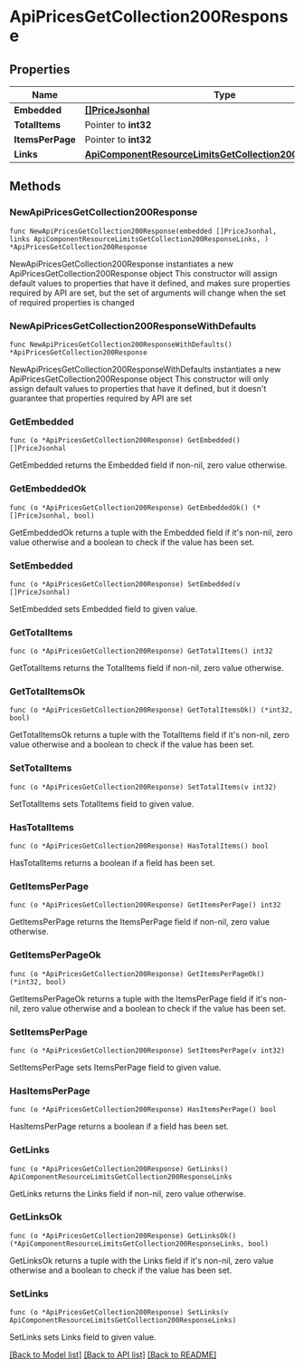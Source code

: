 # ApiPricesGetCollection200Response

## Properties

Name | Type | Description | Notes
------------ | ------------- | ------------- | -------------
**Embedded** | [**[]PriceJsonhal**](PriceJsonhal.md) |  | 
**TotalItems** | Pointer to **int32** |  | [optional] 
**ItemsPerPage** | Pointer to **int32** |  | [optional] 
**Links** | [**ApiComponentResourceLimitsGetCollection200ResponseLinks**](ApiComponentResourceLimitsGetCollection200ResponseLinks.md) |  | 

## Methods

### NewApiPricesGetCollection200Response

`func NewApiPricesGetCollection200Response(embedded []PriceJsonhal, links ApiComponentResourceLimitsGetCollection200ResponseLinks, ) *ApiPricesGetCollection200Response`

NewApiPricesGetCollection200Response instantiates a new ApiPricesGetCollection200Response object
This constructor will assign default values to properties that have it defined,
and makes sure properties required by API are set, but the set of arguments
will change when the set of required properties is changed

### NewApiPricesGetCollection200ResponseWithDefaults

`func NewApiPricesGetCollection200ResponseWithDefaults() *ApiPricesGetCollection200Response`

NewApiPricesGetCollection200ResponseWithDefaults instantiates a new ApiPricesGetCollection200Response object
This constructor will only assign default values to properties that have it defined,
but it doesn't guarantee that properties required by API are set

### GetEmbedded

`func (o *ApiPricesGetCollection200Response) GetEmbedded() []PriceJsonhal`

GetEmbedded returns the Embedded field if non-nil, zero value otherwise.

### GetEmbeddedOk

`func (o *ApiPricesGetCollection200Response) GetEmbeddedOk() (*[]PriceJsonhal, bool)`

GetEmbeddedOk returns a tuple with the Embedded field if it's non-nil, zero value otherwise
and a boolean to check if the value has been set.

### SetEmbedded

`func (o *ApiPricesGetCollection200Response) SetEmbedded(v []PriceJsonhal)`

SetEmbedded sets Embedded field to given value.


### GetTotalItems

`func (o *ApiPricesGetCollection200Response) GetTotalItems() int32`

GetTotalItems returns the TotalItems field if non-nil, zero value otherwise.

### GetTotalItemsOk

`func (o *ApiPricesGetCollection200Response) GetTotalItemsOk() (*int32, bool)`

GetTotalItemsOk returns a tuple with the TotalItems field if it's non-nil, zero value otherwise
and a boolean to check if the value has been set.

### SetTotalItems

`func (o *ApiPricesGetCollection200Response) SetTotalItems(v int32)`

SetTotalItems sets TotalItems field to given value.

### HasTotalItems

`func (o *ApiPricesGetCollection200Response) HasTotalItems() bool`

HasTotalItems returns a boolean if a field has been set.

### GetItemsPerPage

`func (o *ApiPricesGetCollection200Response) GetItemsPerPage() int32`

GetItemsPerPage returns the ItemsPerPage field if non-nil, zero value otherwise.

### GetItemsPerPageOk

`func (o *ApiPricesGetCollection200Response) GetItemsPerPageOk() (*int32, bool)`

GetItemsPerPageOk returns a tuple with the ItemsPerPage field if it's non-nil, zero value otherwise
and a boolean to check if the value has been set.

### SetItemsPerPage

`func (o *ApiPricesGetCollection200Response) SetItemsPerPage(v int32)`

SetItemsPerPage sets ItemsPerPage field to given value.

### HasItemsPerPage

`func (o *ApiPricesGetCollection200Response) HasItemsPerPage() bool`

HasItemsPerPage returns a boolean if a field has been set.

### GetLinks

`func (o *ApiPricesGetCollection200Response) GetLinks() ApiComponentResourceLimitsGetCollection200ResponseLinks`

GetLinks returns the Links field if non-nil, zero value otherwise.

### GetLinksOk

`func (o *ApiPricesGetCollection200Response) GetLinksOk() (*ApiComponentResourceLimitsGetCollection200ResponseLinks, bool)`

GetLinksOk returns a tuple with the Links field if it's non-nil, zero value otherwise
and a boolean to check if the value has been set.

### SetLinks

`func (o *ApiPricesGetCollection200Response) SetLinks(v ApiComponentResourceLimitsGetCollection200ResponseLinks)`

SetLinks sets Links field to given value.



[[Back to Model list]](../README.md#documentation-for-models) [[Back to API list]](../README.md#documentation-for-api-endpoints) [[Back to README]](../README.md)


